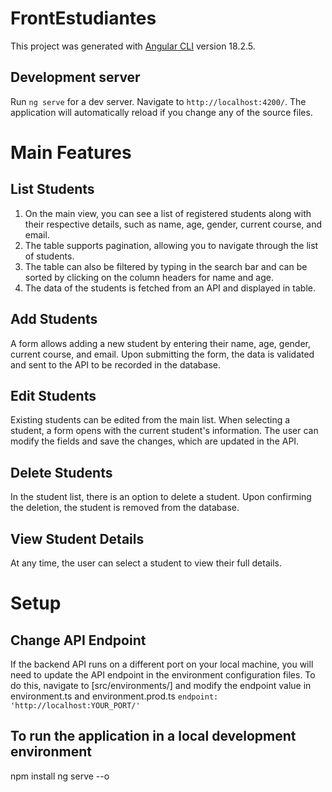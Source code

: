 # FrontEstudiantes

This project was generated with [Angular CLI](https://github.com/angular/angular-cli) version 18.2.5.

## Development server

Run `ng serve` for a dev server. Navigate to `http://localhost:4200/`. The application will automatically reload if you change any of the source files.

# Main Features
## List Students
1. On the main view, you can see a list of registered students along with their respective details, such as name, age, gender, current course, and email.
2. The table supports pagination, allowing you to navigate through the list of students.
3. The table can also be filtered by typing in the search bar and can be sorted by clicking on the     column headers for name and age.
4. The data of the students is fetched from an API and displayed in table.
## Add Students
A form allows adding a new student by entering their name, age, gender, current course, and email.
Upon submitting the form, the data is validated and sent to the API to be recorded in the database.
## Edit Students
Existing students can be edited from the main list. When selecting a student, a form opens with the current student's information.
The user can modify the fields and save the changes, which are updated in the API.
## Delete Students
In the student list, there is an option to delete a student. Upon confirming the deletion, the student is removed from the database.
## View Student Details
At any time, the user can select a student to view their full details.

# Setup

## Change API Endpoint

If the backend API runs on a different port on your local machine, you will need to update the API endpoint in the environment configuration files.
To do this, navigate to [src/environments/] and modify the endpoint value in environment.ts and environment.prod.ts `endpoint: 'http://localhost:YOUR_PORT/'`

## To run the application in a local development environment

npm install
ng serve --o